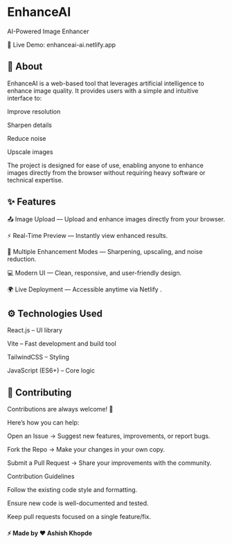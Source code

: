 # EnhanceAI

AI-Powered Image Enhancer

🔗 Live Demo: enhanceai-ai.netlify.app

## 📌 About

EnhanceAI is a web-based tool that leverages artificial intelligence to enhance image quality.
It provides users with a simple and intuitive interface to:

Improve resolution

Sharpen details

Reduce noise

Upscale images

The project is designed for ease of use, enabling anyone to enhance images directly from the browser without requiring heavy software or technical expertise.

## ✨ Features

📤 Image Upload — Upload and enhance images directly from your browser.

⚡ Real-Time Preview — Instantly view enhanced results.

🎨 Multiple Enhancement Modes — Sharpening, upscaling, and noise reduction.

💻 Modern UI — Clean, responsive, and user-friendly design.

🌍 Live Deployment — Accessible anytime via Netlify
.


## ⚙️ Technologies Used

React.js – UI library

Vite – Fast development and build tool

TailwindCSS – Styling

JavaScript (ES6+) – Core logic



## 🤝 Contributing

Contributions are always welcome! 🚀

Here’s how you can help:

Open an Issue → Suggest new features, improvements, or report bugs.

Fork the Repo → Make your changes in your own copy.

Submit a Pull Request → Share your improvements with the community.

Contribution Guidelines

Follow the existing code style and formatting.

Ensure new code is well-documented and tested.

Keep pull requests focused on a single feature/fix.


#### ⚡ Made by ❤️ Ashish Khopde
